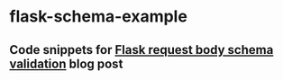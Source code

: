 # flask-schema-example
## Code snippets for [Flask request body schema validation](https://mehdi.codes/blogs/flask-request-body-validation) blog post
